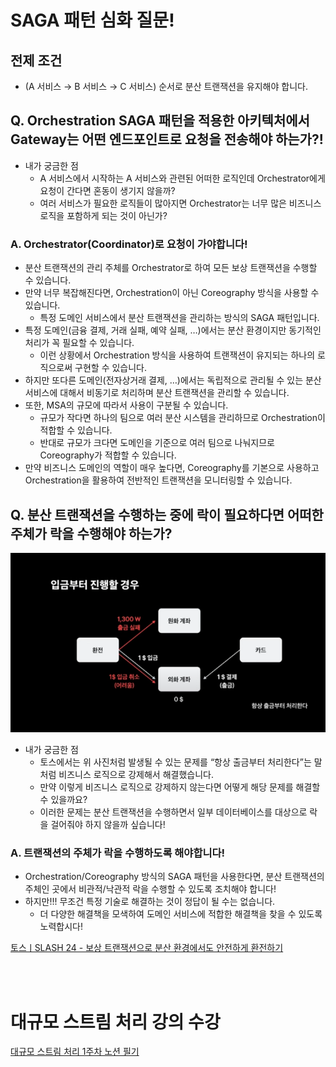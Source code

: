 # SAGA 패턴 심화 질문!

## 전제 조건

- (A 서비스 → B 서비스 → C 서비스) 순서로 분산 트랜잭션을 유지해야 합니다.

## Q. Orchestration SAGA 패턴을 적용한 아키텍처에서 Gateway는 어떤 엔드포인트로 요청을 전송해야 하는가?!

- 내가 궁금한 점
    - A 서비스에서 시작하는 A 서비스와 관련된 어떠한 로직인데 Orchestrator에게 요청이 간다면 혼동이 생기지 않을까?
    - 여러 서비스가 필요한 로직들이 많아지면 Orchestrator는 너무 많은 비즈니스 로직을 포함하게 되는 것이 아닌가?

### A. Orchestrator(Coordinator)로 요청이 가야합니다!

- 분산 트랜잭션의 관리 주체를 Orchestrator로 하여 모든 보상 트랜잭션을 수행할 수 있습니다.
- 만약 너무 복잡해진다면, Orchestration이 아닌 Coreography 방식을 사용할 수 있습니다.
    - 특정 도메인 서비스에서 분산 트랜잭션을 관리하는 방식의 SAGA 패턴입니다.
- 특정 도메인(금융 결제, 거래 실패, 예약 실패, …)에서는 분산 환경이지만 동기적인 처리가 꼭 필요할 수 있습니다.
    - 이런 상황에서 Orchestration 방식을 사용하여 트랜잭션이 유지되는 하나의 로직으로써 구현할 수 있습니다.
- 하지만 또다른 도메인(전자상거래 결제, …)에서는 독립적으로 관리될 수 있는 분산 서비스에 대해서 비동기로 처리하며 분산 트랜잭션을 관리할 수 있습니다.
- 또한, MSA의 규모에 따라서 사용이 구분될 수 있습니다.
    - 규모가 작다면 하나의 팀으로 여러 분산 시스템을 관리하므로 Orchestration이 적합할 수 있습니다.
    - 반대로 규모가 크다면 도메인을 기준으로 여러 팀으로 나눠지므로 Coreography가 적합할 수 있습니다.
- 만약 비즈니스 도메인의 역할이 매우 높다면, Coreography를 기본으로 사용하고 Orchestration을 활용하여 전반적인 트랜잭션을 모니터링할 수 있습니다.

## Q. 분산 트랜잭션을 수행하는 중에 락이 필요하다면 어떠한 주체가 락을 수행해야 하는가?

![image.png](./image/1.png)

- 내가 궁금한 점
    - 토스에서는 위 사진처럼 발생될 수 있는 문제를 “항상 출금부터 처리한다”는 말처럼 비즈니스 로직으로 강제해서 해결했습니다.
    - 만약 이렇게 비즈니스 로직으로 강제하지 않는다면 어떻게 해당 문제를 해결할 수 있을까요?
    - 이러한 문제는 분산 트랜잭션을 수행하면서 일부 데이터베이스를 대상으로 락을 걸어줘야 하지 않을까 싶습니다!

### A. 트랜잭션의 주체가 락을 수행하도록 해야합니다!

- Orchestration/Coreography 방식의 SAGA 패턴을 사용한다면, 분산 트랜잭션의 주체인 곳에서 비관적/낙관적 락을 수행할 수 있도록 조치해야 합니다!
- 하지만!!! 무조건 특정 기술로 해결하는 것이 정답이 될 수는 없습니다.
    - 더 다양한 해결책을 모색하여 도메인 서비스에 적합한 해결책을 찾을 수 있도록 노력합시다!

[토스ㅣSLASH 24 - 보상 트랜잭션으로 분산 환경에서도 안전하게 환전하기](https://www.youtube.com/watch?v=xpwRTu47fqY&t=771s)

<br/>
<br/>

# 대규모 스트림 처리 강의 수강

[대규모 스트림 처리 1주차 노션 필기](https://iamjeonjuho.notion.site/1-1b123a51a48380dba1e9ed53509d9750?pvs=4)

